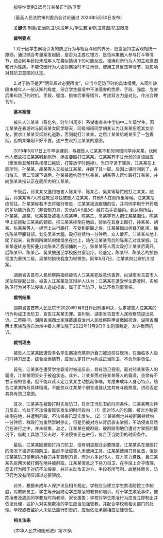 　　指导性案例225号江某某正当防卫案

　　（最高人民法院审判委员会讨论通过 2024年5月30日发布）

　　**关键词** 刑事/正当防卫/未成年人/学生霸凌/防卫意图/防卫限度

　　**裁判要点**

　　1.对于因学生霸凌引发的防卫行为与相互斗殴的界分，应当坚持主客观相统一原则，通过综合考量案发起因、是否为主要过错方、是否纠集他人参与打斗等情节，结合同年龄段未成年人在类似情境下的可能反应，准确判断行为人的主观意图和行为性质。不能仅因行为人面对霸凌时不甘示弱、使用工具反击等情节，就影响对其防卫意图的认定。

　　2.对于防卫是否“明显超过必要限度”，应当立足防卫时的具体情境，从同年龄段未成年人一般认知的角度，综合学生霸凌中不法侵害的性质、手段、强度、危害后果和防卫的时机、手段、强度、损害后果等情节，考虑双方力量对比，作出合理判断。

　　**基本案情**

　　被告人江某某（系化名，时年14周岁）系湖南省某中学初中二年级学生。因江某某在春游时与同班某女同学聊天，同级邻班同学胡某认为江某某招惹其女朋友，要求江某某买烟赔礼道歉，否则就打江某某。之后江某某给胡某买了一包香烟，但胡某嫌烟不好不要，遂产生殴打江某某的意图。

　　2019年5月17日上午早读课前，与被告人江某某不和的同班同学孙某某，伙同他人借故把江某某喊到厕所，扬言要殴打江某某。江某某有不甘示弱的言语回应（案发后其解释系找借口拖延，打算放学时跑掉）。当日早读下课后，江某某在上厕所时，孙某某、胡某等人又拉扯江某某，并踢了其一脚。后因上课时间到了，各自散去。第二节课下课后，孙某某邀约同学张某某、胡某等人帮忙殴打江某某，并向张某某指认正在厕所内的江某某。

　　午饭后，孙某某又邀约被害人陈某甲、陈某乙、吴某等帮忙殴打江某某。随后，孙某某等7人前往教室寻找被告人江某某，其他8人在厕所里等候。江某某拒绝前往，孙某某称若不去将强行带走，江某某被迫跟随前往，并将同学用于开药瓶的多功能折叠刀（非管制刀具，刃长约4.5厘米）藏在右手衣袖内。到达厕所后，孙某某、胡某、张某某及被害人陈某甲、陈某乙、吴某等15人把江某某围住。陈某甲上前扼勒江某某的颈部，把江某某摔倒在地后，骑坐在其身上殴打，孙某某、胡某、张某某等人一拥而上进行踢打。在受到群殴之后，江某某掏出折叠刀乱挥，捅伤陈某甲腰背部，划伤吴某大腿。殴打持续约一分钟后，众人散开。江某某从地上爬了起来，背靠厕所蹲坑的矮墙坐在地上，站在江某某背后的陈某乙对其掌掴，江某某遂转身用折叠刀向陈某乙腹部捅刺一刀，张某某等人再次殴打江某某后离开。后陈某甲、陈某乙、吴某被送至学校医务室治疗。经鉴定，陈某甲、陈某乙的损伤程度为重伤二级，吴某的损伤程度为轻微伤。同年8月7日，江某某向公安机关投案。

　　湖南省吉首市人民检察院指控被告人江某某犯故意伤害罪，向湖南省吉首市人民法院提起公诉。被告人江某某及其辩护人认为：江某某在遭受学生霸凌时，实施防卫行为对不法侵害人造成损害，属于正当防卫，依法不负刑事责任。

　　**裁判结果**

　　湖南省吉首市人民法院于2020年7月6日作出刑事判决，认定被告人江某某的行为构成正当防卫，宣告江某某无罪。宣判后，湖南省吉首市人民检察院提出抗诉。二审期间，湖南省湘西土家族苗族自治州人民检察院申请撤回抗诉。湖南省湘西土家族苗族自治州中级人民法院于2022年11月9日作出刑事裁定，准许撤回抗诉。

　　**裁判理由**

　　被告人江某某因遭受多名学生霸凌而携带折叠刀被迫前往现场，在面临多人殴打时持刀反击，综合全案情节，应当认定其行为构成正当防卫，不负刑事责任。

　　首先，江某某在遭受学生霸凌时被迫反击，具有防卫意图。面对孙某某等人的霸凌，江某某明显处于被迫状态。此外，江某某面对孙某某等人的霸凌，虽曾有不甘示弱的言语，但不能以此认定江某某主动挑起争端。考虑未成年人身心特点，结合江某某所处具体情境，不能仅以江某某个别言语就认定其有斗殴故意，进而否定其具有防卫意图。

　　其次，江某某在被殴打时实施防卫，符合正当防卫的时间条件。江某某两次持刀反击，均处于不法侵害现实发生的时间段内：（1）面对15人的包围，被对方勒颈摔倒在地，并遭到群殴，不法侵害已现实发生。（2）江某某倒地并被群殴持续约一分钟后，群殴行为虽然暂时停止，但是仍被对方从背后袭击掌掴，不法侵害显然仍在进行之中，并未结束。总之，江某某在被群殴、被群殴倒地仍遭对方掌掴的情况下，借助工具防卫反击时，不法侵害正在进行，符合正当防卫的时间条件。

　　最后，江某某因被殴打持刀防卫，没有明显超过必要限度。江某某系在被殴打的情况下被迫实施防卫，虽然不法侵害人未使用工具，江某某使用刀具反击，但是江某某防卫使用的折叠刀并非管制刀具，而对方多达15人，双方实力悬殊，且江某某先后两次被打倒在地并被群殴。江某某情急之下持刀自卫，在手段上合乎情理，反击行为限于对抗不法侵害，并非主动攻击对方，手段有所节制。故整体而言，防卫行为没有明显超过必要限度。

　　此外，根据未成年人保护法及相关规定，学校应当建立学生欺凌防控工作制度，对教职员工、学生等开展防治学生欺凌的教育和培训。对于学生欺凌事件，被欺凌者及周边同学要及时向老师、家长报告；学校对学生欺凌行为应当立即制止并依法处理，监护人对实施欺凌的学生应当加强管教，并配合学校和相关部门的处理。学校或者监护人未依法履行职责的，应当依法承担相应法律责任。

　　**相关法条**

　　《中华人民共和国刑法》第20条